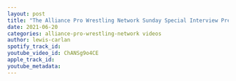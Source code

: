 ```yaml
---
layout: post
title: "The Alliance Pro Wrestling Network Sunday Special Interview Presents John \"Alexander\" Arezzi"
date: 2021-06-20
categories: alliance-pro-wrestling-network videos
author: lewis-carlan
spotify_track_id: 
youtube_video_id: ChANSg9o4CE
apple_track_id: 
youtube_metadata: 
---
```


